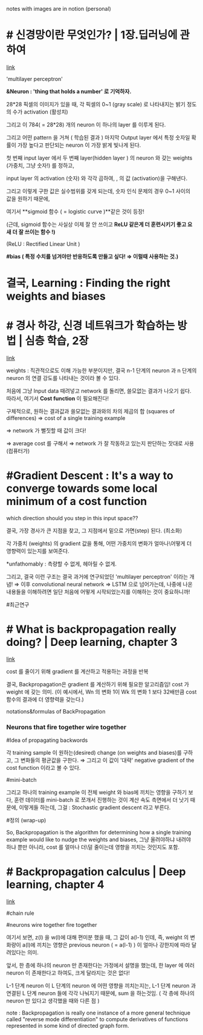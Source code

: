 notes with images are in notion (personal)

<h1>
# 신경망이란 무엇인가? | 1장.딥러닝에 관하여
</h1>
<a href="https://www.youtube.com/watch?v=aircAruvnKk&list=PLZHQObOWTQDNU6R1_67000Dx_ZCJB-3pi&index=2&t=0s">link</a>

'multilayer perceptron'

**&Neuron : 'thing that holds a number' 로 기억하자.**

28*28 픽셀의 이미지가 있을 때, 각 픽셀의 0~1 (gray scale) 로 나타내지는 밝기 정도의 수가 activation (활성치)

그리고 이 784( = 28*28) 개의 neuron 이 하나의 layer 를 이루게 된다.

그리고 어떤 pattern 을 거쳐 ( 학습된 결과 ) 마지막 Output layer 에서 특정 숫자일 확률이 가장 높다고 판단되는 neuron 이 가장 밝게 빛나게 된다.

첫 번째 input layer 에서 두 번째 layer(hidden layer ) 의 neuron <a> 와 갖는 weights (가중치, 그냥 숫자!) 를 정하고,

input layer 의 activation (숫자) 와 각각 곱하여, ,<a> 의 값 (activation)을 구해낸다.

그리고 이렇게 구한 값은 실수범위를 갖게 되는데, 숫자 인식 문제의 경우 0~1 사이의 값을 원하기 때문에,

여기서 **sigmoid 함수 ( = logistic curve )**같은 것이 등장!

(근데, sigmoid 함수는 사실상 이제 잘 안 쓰이고 **ReLU 같은게 더 훈련시키기 좋고 요새 더 잘 쓰이는 함수 !)**

(ReLU : Rectified Linear Unit )

**#bias ( 특정 수치를 넘겨야만 반응하도록 만들고 싶다! ⇒ 이럴때 사용하는 것.)**

# 결국, **Learning :** Finding the right weights and biases


<h1>
# 경사 하강, 신경 네트워크가 학습하는 방법 | 심층 학습, 2장
</h1>
<a href="https://www.youtube.com/watch?v=IHZwWFHWa-w&list=PLZHQObOWTQDNU6R1_67000Dx_ZCJB-3pi&index=2">link</a>

weights : 직관적으로도 이해 가능한 부분이지만, 결국 n-1 단계의 neuron 과 n 단계의 neuron 의 연결 강도를 나타내는 것이라 볼 수 있다.

처음에 그냥 Input data 때려넣고 network 를 돌리면, 쓸모없는 결과가 나오기 쉽다. 따라서, 여기서 **Cost function** 이 필요해진다!

구체적으로, 원하는 결과값과 쓸모없는 결과와의 차의 제곱의 합 (squares of differences)  ⇒ cost of a single training example

⇒ network 가 뻘짓할 때 값이 크다!

⇒ average cost 를 구해서 ⇒ network 가 잘 작동하고 있는지 판단하는 잣대로 사용 (컴퓨터가)

# #Gradient Descent : **It's a way to converge towards some local minimum of a cost function**

which direction should you step in this input space??

결국, 가장 경사가 큰 지점을 찾고, 그 지점에서 밑으로 가면(step) 된다. (최소화)

각 가중치 (weights) 의 gradient 값을 통해, 어떤 가중치의 변화가 얼마나\어떻게 더 영향력이 있는지를 보여준다.

*unfathomably : 측량할 수 없게, 헤아릴 수 없게.

그리고, 결국 이런 구조는 결국 과거에 연구되었던 'multilayer perceptron' 이라는 개념! ⇒ 이후 convolutional neural network ⇒ LSTM 으로 넘어가는데, 나중에 나온 내용들을 이해하려면 일단 처음에 어떻게 시작되었는지를 이해하는 것이 중요하니까!

#최근연구

<h1>
# What is backpropagation really doing? | Deep learning, chapter 3
</h1>
<a href="https://www.youtube.com/watch?v=Ilg3gGewQ5U&list=PLZHQObOWTQDNU6R1_67000Dx_ZCJB-3pi&index=3">link</a>

cost 를 줄이기 위해 gradient 를 계산하고 적용하는 과정을 반복

결국, Backpropagation은 gradient 를 계산하기 위해 필요한 알고리즘임!
cost 가 weight 에 갖는 의미. (이 예시에서, Wn 의 변화 1이 Wk 의 변화 1 보다 32배만큼 cost 함수의 결과에 더 영향력을 갖는다.)

notations&formulas of BackPropagation

### Neurons that fire together wire together

#Idea of propagating backwords 

각 training sample 이 원하는(desired) change (on weights and biases)를 구하고, 그 변화들의 평균값을 구한다. ⇒ 그리고 이 값이 '대략' negative gradient of the cost function 이라고 볼 수 있다.

#mini-batch

그리고 하나의 training example 이 전체 weight 와 bias에 끼치는 영향을 구하기 보다, 훈련 데이터를 mini-batch 로 쪼개서 진행하는 것이 계산 속도 측면에서 더 낫기 때문에, 이렇게들 하는데, 그걸 : Stochastic gradient descent 라고 부른다.

#정의 (wrap-up)

So, Backpropagation is the algorithm for determining how a single training example would like to nudge the weights and biases, 그냥 올려야하냐 내려야 하냐 뿐만 아니라, cost 를 얼마나 더\덜 줄이는데 영향을 끼치는 것인지도 포함.
<h1>
# Backpropagation calculus | Deep learning, chapter 4
</h1>
<a href="https://www.youtube.com/watch?v=tIeHLnjs5U8&list=PLZHQObOWTQDNU6R1_67000Dx_ZCJB-3pi&index=4">link</a>

#chain rule

#neurons wire together fire together

여기서 보면, z(l) 을 w(l)에 대해 편미분 했을 때, 그 값이 a(l-1) 인데, 즉, weight 의 변화량이 a(l)에 끼치는 영향은 previous neuron ( = a(l-1) ) 이 얼마나 강한지에 따라 달려있다는 의미.

앞서, 한 층에 하나의 neuron 만 존재한다는 가정에서 설명을 했는데, 한 layer 에 여러 neuron 이 존재한다고 하여도, 크게 달라지는 것은 없다!

L-1 단계 neuron 이 L 단계의 neuron 에 어떤 영향을 끼치는지는, L-1 단계 neuron 과 연결된 L 단계 neuron 들에 각각 나눠지기 때문에, sum 을 하는것임. ( 각 층에 하나의 neuron 만 있다고 생각했을 때와  다른 점 )

note : Backpropagation is really one instance of a more general technique called "reverse mode differentiation" to compute derivatives of functions represented in some kind of directed graph form.